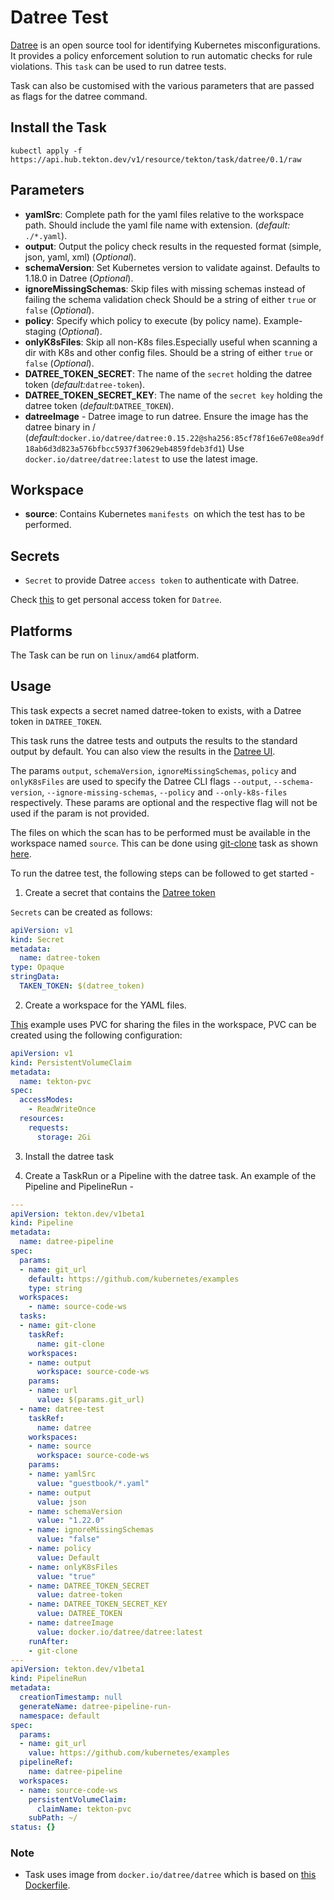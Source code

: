 # Datree Test

[Datree](https://datree.io/) is an open source tool for identifying Kubernetes misconfigurations. It provides a policy enforcement solution to run automatic checks for rule violations.
This `task` can be used to run datree tests.

Task can also be customised with the various parameters that are passed as flags for the datree command.

## Install the Task

```
kubectl apply -f https://api.hub.tekton.dev/v1/resource/tekton/task/datree/0.1/raw
```

## Parameters

- **yamlSrc**: Complete path for the yaml files relative to the workspace path. Should include the yaml file name with extension. (_default:_ `./*.yaml`).
- **output**: Output the policy check results in the requested format (simple, json, yaml, xml) (_Optional_).
- **schemaVersion**: Set Kubernetes version to validate against. Defaults to 1.18.0 in Datree (_Optional_).
- **ignoreMissingSchemas**: Skip files with missing schemas instead of failing the schema validation check Should be a string of either `true` or `false` (_Optional_).
- **policy**: Specify which policy to execute (by policy name). Example-staging (_Optional_).
- **onlyK8sFiles**: Skip all non-K8s files.Especially useful when scanning a dir with K8s and other config files. Should be a string of either `true` or `false` (_Optional_).
- **DATREE_TOKEN_SECRET**: The name of the `secret` holding the datree token (_default:_`datree-token`).
- **DATREE_TOKEN_SECRET_KEY**: The name of the `secret key` holding the datree token (_default:_`DATREE_TOKEN`).
- **datreeImage** - Datree image to run datree. Ensure the image has the datree binary in / (_default:_`docker.io/datree/datree:0.15.22@sha256:85cf78f16e67e08ea9df18ab6d3d823a576bfbcc5937f30629eb4859fdeb3fd1`) Use `docker.io/datree/datree:latest` to use the latest image.


## Workspace

- **source**: Contains Kubernetes `manifests `on which the test has to be performed.


## Secrets

* `Secret` to provide Datree `access token` to authenticate with Datree.

Check [this](https://hub.datree.io/account-token) to get personal access token for `Datree`.

## Platforms

The Task can be run on `linux/amd64` platform.

## Usage


This task expects a secret named datree-token to exists, with a Datree token in `DATREE_TOKEN`.

This task runs the datree tests and outputs the results to the standard output by default. You can also view the results in the [Datree UI](https://app.datree.io).

The params `output`, `schemaVersion`, `ignoreMissingSchemas`, `policy` and `onlyK8sFiles` are used to specify the Datree CLI flags `--output`, `--schema-version`, `--ignore-missing-schemas`, `--policy` and `--only-k8s-files` respectively. These params are optional and the respective flag will not be used if the param is not provided.

The files on which the scan has to be performed must be available in the workspace named `source`. This can be done using 
[git-clone](https://github.com/tektoncd/catalog/blob/main/task/git-clone/0.1/git-clone.yaml) task as shown [here](../0.1/samples/run.yaml).

To run the datree test, the following steps can be followed to get started -

1. Create a secret that contains the [Datree token](https://hub.datree.io/account-token)

`Secrets` can be created as follows:
```yaml
apiVersion: v1
kind: Secret
metadata:
  name: datree-token
type: Opaque
stringData:
  TAKEN_TOKEN: $(datree_token)
```

2. Create a workspace for the YAML files.

[This](../0.1/samples) example uses PVC for sharing the files in the workspace, PVC can be created using the following configuration:

```yaml
apiVersion: v1
kind: PersistentVolumeClaim
metadata:
  name: tekton-pvc
spec:
  accessModes:
    - ReadWriteOnce
  resources:
    requests:
      storage: 2Gi 
``` 

3. Install the datree task

4. Create a TaskRun or a Pipeline with the datree task. An example of the Pipeline and PipelineRun -

```yaml
---
apiVersion: tekton.dev/v1beta1
kind: Pipeline
metadata:
  name: datree-pipeline
spec:
  params:
  - name: git_url
    default: https://github.com/kubernetes/examples
    type: string
  workspaces:
    - name: source-code-ws
  tasks:
  - name: git-clone
    taskRef:
      name: git-clone
    workspaces:
    - name: output
      workspace: source-code-ws
    params:
    - name: url
      value: $(params.git_url)
  - name: datree-test
    taskRef:
      name: datree
    workspaces:
    - name: source
      workspace: source-code-ws
    params:
    - name: yamlSrc
      value: "guestbook/*.yaml"
    - name: output
      value: json
    - name: schemaVersion
      value: "1.22.0"
    - name: ignoreMissingSchemas
      value: "false"
    - name: policy
      value: Default
    - name: onlyK8sFiles
      value: "true"
    - name: DATREE_TOKEN_SECRET
      value: datree-token
    - name: DATREE_TOKEN_SECRET_KEY
      value: DATREE_TOKEN
    - name: datreeImage
      value: docker.io/datree/datree:latest
    runAfter:
    - git-clone
---
apiVersion: tekton.dev/v1beta1
kind: PipelineRun
metadata:
  creationTimestamp: null
  generateName: datree-pipeline-run-
  namespace: default
spec:
  params:
  - name: git_url
    value: https://github.com/kubernetes/examples
  pipelineRef:
    name: datree-pipeline
  workspaces:
  - name: source-code-ws
    persistentVolumeClaim:
      claimName: tekton-pvc
    subPath: ~/
status: {}
```
### Note 


- Task uses image from `docker.io/datree/datree` which is based on [this Dockerfile](https://github.com/datreeio/datree/blob/main/Dockerfile).

